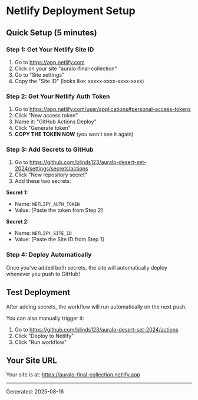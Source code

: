 # Netlify Deployment Setup

## Quick Setup (5 minutes)

### Step 1: Get Your Netlify Site ID
1. Go to https://app.netlify.com
2. Click on your site "auralo-final-collection"
3. Go to "Site settings"
4. Copy the "Site ID" (looks like: xxxxx-xxxx-xxxx-xxxx)

### Step 2: Get Your Netlify Auth Token
1. Go to https://app.netlify.com/user/applications#personal-access-tokens
2. Click "New access token"
3. Name it: "GitHub Actions Deploy"
4. Click "Generate token"
5. **COPY THE TOKEN NOW** (you won't see it again)

### Step 3: Add Secrets to GitHub
1. Go to https://github.com/blinds123/auralo-desert-set-2024/settings/secrets/actions
2. Click "New repository secret"
3. Add these two secrets:

**Secret 1:**
- Name: `NETLIFY_AUTH_TOKEN`
- Value: [Paste the token from Step 2]

**Secret 2:**
- Name: `NETLIFY_SITE_ID`
- Value: [Paste the Site ID from Step 1]

### Step 4: Deploy Automatically
Once you've added both secrets, the site will automatically deploy whenever you push to GitHub!

## Test Deployment
After adding secrets, the workflow will run automatically on the next push.

You can also manually trigger it:
1. Go to https://github.com/blinds123/auralo-desert-set-2024/actions
2. Click "Deploy to Netlify"
3. Click "Run workflow"

## Your Site URL
Your site is at: https://auralo-final-collection.netlify.app

---
Generated: 2025-08-16